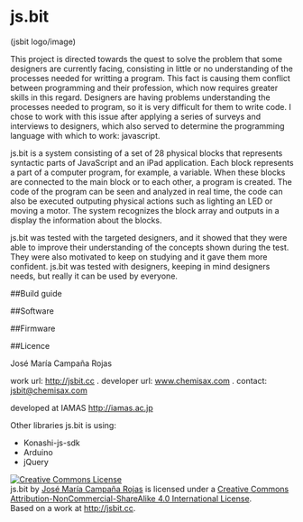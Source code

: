 # js.bit

(jsbit logo/image)

This project is directed towards the quest to solve the problem that some designers are currently facing, consisting in little or no understanding of the processes needed for writting a program. This fact is causing them conflict between programming and their profession, which now requires greater skills in this regard. Designers are having problems understanding the processes needed to program, so it is very difficult for them to write code. I chose to work with this issue after applying a series of surveys and interviews to designers, which also served to determine the programming language with which to work: javascript.

js.bit is a system consisting of a set of 28 physical blocks that represents syntactic parts of JavaScript and an iPad application. Each block represents a part of a computer program, for example, a variable. When these blocks are connected to the main block or to each other, a program is created. The code of the program can be seen and analyzed in real time, the code can also be executed outputing physical actions such as lighting an LED or moving a motor. The system recognizes the block array and outputs in a display the information about the blocks.

js.bit was tested with the targeted designers, and it showed that they were able to improve their understanding of the concepts shown during the test. They were also motivated to keep on studying and it gave them more confident. js.bit was tested with designers, keeping in mind designers needs, but really it can be used by everyone.

##Build guide

##Software

##Firmware

##Licence

José María Campaña Rojas

work url: http://jsbit.cc .
developer url: www.chemisax.com .
contact: jsbit@chemisax.com

developed at IAMAS http://iamas.ac.jp

Other libraries js.bit is using:

* Konashi-js-sdk
* Arduino 
* jQuery

<a rel="license" href="http://creativecommons.org/licenses/by-nc-sa/4.0/"><img alt="Creative Commons License" style="border-width:0" src="https://i.creativecommons.org/l/by-nc-sa/4.0/88x31.png" /></a><br /><span xmlns:dct="http://purl.org/dc/terms/" property="dct:title">js.bit</span> by <a xmlns:cc="http://creativecommons.org/ns#" href="http://chemisax.com" property="cc:attributionName" rel="cc:attributionURL">José María Campaña Rojas</a> is licensed under a <a rel="license" href="http://creativecommons.org/licenses/by-nc-sa/4.0/">Creative Commons Attribution-NonCommercial-ShareAlike 4.0 International License</a>.<br />Based on a work at <a xmlns:dct="http://purl.org/dc/terms/" href="http://jsbit.cc" rel="dct:source">http://jsbit.cc</a>.
